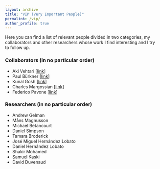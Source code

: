 ```yaml
---
layout: archive
title: "VIP (Very Important People)"
permalink: /vip/
author_profile: true
---
```


Here you can find a list of relevant people divided in two categories, my collaborators and other researchers whose work I find interesting and I try to follow up.

### Collaborators (in no particular order)

  - Aki Vehtari [[link](https://users.aalto.fi/~ave/)]
  - Paul Bürkner [[link](http://www.uni-muenster.de/PsyIFP/AEHolling/de/personen/buerkner.html)]
  - Kunal Gosh [[link](https://twitter.com/kunalghosh?lang=es)]
  - Charles Margossian [[link](https://charlesm93.github.io)]
  - Federico Pavone [[link](https://twitter.com/FritzPfau?lang=es)]

### Researchers (in no particular order)

  - Andrew Gelman
  - Måns Magnusson
  - Michael Betancourt
  - Daniel Simpson
  - Tamara Broderick
  - José Miguel Hernández Lobato
  - Daniel Hernández Lobato
  - Shakir Mohamed
  - Samuel Kaski
  - David Duvenaud
